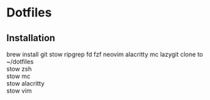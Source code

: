 # Dotfiles

## Installation

brew install git stow ripgrep fd fzf neovim alacritty mc lazygit
clone to ~/dotfiles  
stow zsh  
stow mc  
stow alacritty  
stow vim
